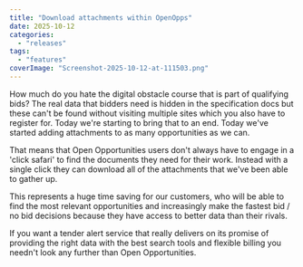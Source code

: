 ```yaml
---
title: "Download attachments within OpenOpps"
date: 2025-10-12
categories: 
  - "releases"
tags: 
  - "features"
coverImage: "Screenshot-2025-10-12-at-111503.png"
---
```


How much do you hate the digital obstacle course that is part of qualifying bids? The real data that bidders need is hidden in the specification docs but these can't be found without visiting multiple sites which you also have to register for. Today we're starting to bring that to an end. Today we've started adding attachments to as many opportunities as we can.

That means that Open Opportunities users don't always have to engage in a 'click safari' to find the documents they need for their work. Instead with a single click they can download all of the attachments that we've been able to gather up.

This represents a huge time saving for our customers, who will be able to find the most relevant opportunities and increasingly make the fastest bid / no bid decisions because they have access to better data than their rivals.

If you want a tender alert service that really delivers on its promise of providing the right data with the best search tools and flexible billing you needn't look any further than Open Opportunities.
